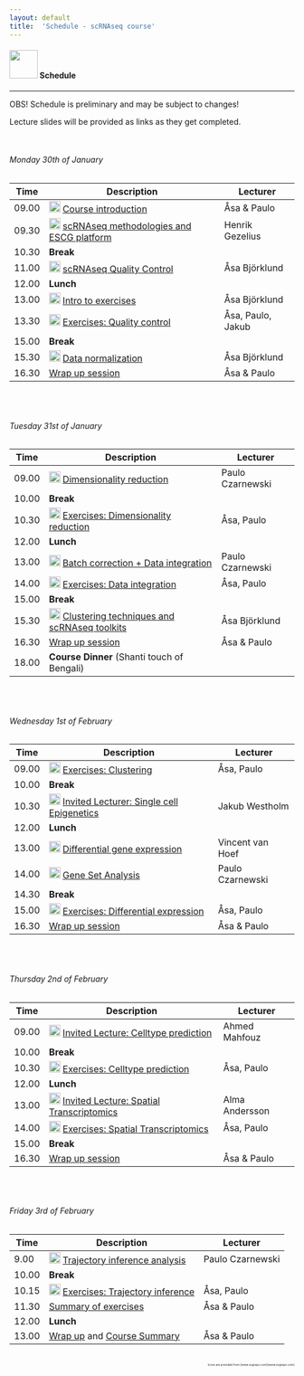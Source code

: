 ```yaml
---
layout: default
title:  'Schedule - scRNAseq course'
---
```


#### <img border="0" src="https://www.svgrepo.com/show/158264/schedule.svg" width="50" height="50"> Schedule
***

OBS! Schedule is preliminary and may be subject to changes!

Lecture slides will be provided as links as they get completed.

<br>

###### Monday 30th of January

| Time  | Description                                                                                                                                                                                                                               | Lecturer          |
| ----- | -------------------                                                                                                                                                                                                                       | ---------         |
| 09.00 | <img border="0" src="https://www.svgrepo.com/show/165459/business-presentation.svg" width="20" height="20"> [Course introduction](lectures/course_intro_Asa_Bjorklund_2023.pdf)                                                           | Åsa & Paulo       |
| 09.30 | <img border="0" src="https://www.svgrepo.com/show/165459/business-presentation.svg" width="20" height="20"> [scRNAseq methodologies and ESCG platform](lectures/SciLifeLab_single_cell_data_analysis_intro_Henrik.pdf) | Henrik Gezelius   |
| 10.30 | **Break**                                                                                                                                                                                                                                 |                   |
| 11.00 | <img border="0" src="https://www.svgrepo.com/show/165459/business-presentation.svg" width="20" height="20"> [scRNAseq Quality Control](lectures/scRNAseq_QC_Asa_Bjorklund_2023.pdf)                                                       | Åsa Björklund     |
| 12.00 | **Lunch**                                                                                                                                                                                                                                 |                   |
| 13.00 | <img border="0" src="https://www.svgrepo.com/show/165459/business-presentation.svg" width="20" height="20"> [Intro to exercises](lectures/exercises_intro_Asa_Bjorklund_2023.pdf)                                                         | Åsa Björklund     |
| 13.30 | <img border="0" src="https://www.svgrepo.com/show/6672/exercise.svg" width="20" height="20"> [Exercises: Quality control](exercises.md)                                                                                                   | Åsa, Paulo, Jakub |
| 15.00 | **Break**                                                                                                                                                                                                                                 |                   |
| 15.30 | <img border="0" src="https://www.svgrepo.com/show/165459/business-presentation.svg" width="20" height="20"> [Data normalization](lectures/scRNAseq_normalization_Asa_Bjorklund_2023.pdf)         | Åsa Björklund     |
| 16.30 | [Wrap up session](https://forms.gle/D66Y3ShaamWeJZm87)                                                                                                                                                                                    | Åsa & Paulo       |

<br>

<br>

###### Tuesday 31st of January

| Time  | Description                                                                                                                                                                                                                            | Lecturer         |
| ----- | -------------------                                                                                                                                                                                                                    | ---------        |
| 09.00 | <img border="0" src="https://www.svgrepo.com/show/165459/business-presentation.svg" width="20" height="20"> [Dimensionality reduction](lectures/dimensionality_reduction_paulo_czarnewski_2023.pdf) | Paulo Czarnewski |
| 10.00 | **Break**                                                                                                                                                                                                                              |                  |
| 10.30 | <img border="0" src="https://www.svgrepo.com/show/6672/exercise.svg" width="20" height="20"> [Exercises: Dimensionality reduction](exercises.md)                                                                                       | Åsa, Paulo       |
| 12.00 | **Lunch**                                                                                                                                                                                                                                                                    |                  |
| 13.00 | <img border="0" src="https://www.svgrepo.com/show/165459/business-presentation.svg" width="20" height="20"> [Batch correction + Data integration](lectures/data_integration_paulo_czarnewski_2023.pdf)                                               | Paulo Czarnewski |
| 14.00 | <img border="0" src="https://www.svgrepo.com/show/6672/exercise.svg" width="20" height="20"> [Exercises: Data integration](exercises.md)                                                                                               | Åsa, Paulo       |
| 15.00 | **Break**                                                                                                                                                                                                                              |                  |
| 15.30 | <img border="0" src="https://www.svgrepo.com/show/165459/business-presentation.svg" width="20" height="20"> [Clustering techniques and scRNAseq toolkits](lectures/scRNAseq_clustering_Asa_Bjorklund_2023.pdf)         | Åsa Björklund    |
| 16.30 | [Wrap up session](https://forms.gle/iZumacPY1iyscZPHA)                                                                                                                                                                                 | Åsa & Paulo      |
| 18.00 | **Course Dinner** (Shanti touch of Bengali)                                                                                                                                                                                            |                  |


<br>

<br>

###### Wednesday 1st of February

| Time  | Description                                                                                                                                                                             | Lecturer         |
| ----- | -------------------                                                                                                                                                                     | ---------        |
| 09.00 | <img border="0" src="https://www.svgrepo.com/show/6672/exercise.svg" width="20" height="20"> [Exercises: Clustering](exercises.md)                                                      | Åsa, Paulo       |
| 10.00 | **Break**                                                                                                                                                                               |                  |
| 10.30 | <img border="0" src="https://www.svgrepo.com/show/165459/business-presentation.svg" width="20" height="20"> [Invited Lecturer: Single cell Epigenetics](lectures/single_cell_atac2023.pdf)                                 | Jakub Westholm   |
| 12.00 | **Lunch**                                                                                                                                                                               |                  |
| 13.00 | <img border="0" src="https://www.svgrepo.com/show/165459/business-presentation.svg" width="20" height="20"> [Differential gene expression](lectures/scDEG_lecture_2021.pdf)             | Vincent van Hoef   |
| 14.00 | <img border="0" src="https://www.svgrepo.com/show/165459/business-presentation.svg" width="20" height="20"> [Gene Set Analysis](lectures/gene_set_analysis_paulo_czarnewski_2023.pdf)             | Paulo Czarnewski |
| 14.30 | **Break**                                                                                                                                                                                           |                  |
| 15.00 | <img border="0" src="https://www.svgrepo.com/show/6672/exercise.svg" width="20" height="20"> [Exercises: Differential expression](exercises.md)                                         | Åsa, Paulo       |
| 16.30 | [Wrap up session](https://forms.gle/B9Tt7QqpBJsBmjRV6)                                                                                                                                  | Åsa & Paulo      |

<br>

<br>

###### Thursday 2nd of February  

| Time  | Description         | Lecturer  |
| ----- | ------------------- | --------- |
| 09.00 | <img border="0" src="https://www.svgrepo.com/show/165459/business-presentation.svg" width="20" height="20"> [Invited Lecture: Celltype prediction](lectures/2021.01.29_Mahfouz_cell_prediction.pdf) | Ahmed Mahfouz |
| 10.00 | **Break**     | |
| 10.30 | <img border="0" src="https://www.svgrepo.com/show/6672/exercise.svg" width="20" height="20"> [Exercises: Celltype prediction](exercises.md) | Åsa, Paulo |
| 12.00 | **Lunch** | |
| 13.00 | <img border="0" src="https://www.svgrepo.com/show/165459/business-presentation.svg" width="20" height="20"> [Invited Lecture: Spatial Transcriptomics](lectures/spatial_trascriptomics_alma_andersson_2021.pdf) | Alma Andersson |
| 14.00 | <img border="0" src="https://www.svgrepo.com/show/6672/exercise.svg" width="20" height="20"> [Exercises: Spatial Transcriptomics](exercises.md) | Åsa, Paulo |
| 15.00 | **Break**     | |
| 16.30 | [Wrap up session](https://forms.gle/i9Vic1o3ZB83vSiH9) | Åsa & Paulo |

<br>

<br>

###### Friday 3rd of February  

| Time  | Description         | Lecturer  |
| ----- | ------------------- | --------- |
| 9.00 | <img border="0" src="https://www.svgrepo.com/show/165459/business-presentation.svg" width="20" height="20"> [Trajectory inference analysis](lectures/trajectory_inference_analysis_paulo_czarnewski_2023.pdf) | Paulo Czarnewski |
| 10.00 | **Break**     | |
| 10.15 | <img border="0" src="https://www.svgrepo.com/show/6672/exercise.svg" width="20" height="20"> [Exercises: Trajectory inference](exercises.md) | Åsa, Paulo |
| 11.30 | [Summary of exercises]() | Åsa & Paulo |
| 12.00 | **Lunch** | |
| 13.00 | [Wrap up](https://forms.gle/gATSp2VCSBXCMDaU9) and [Course Summary](lectures/course_summary_2021.pdf) | Åsa & Paulo |

<br>

<div style="text-align: right; font-size: 5px"> Icons are provided from [www.svgrepo.com](www.svgrepo.com) </div>

